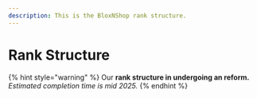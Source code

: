 ```yaml
---
description: This is the BloxNShop rank structure.
---
```


# Rank Structure

{% hint style="warning" %}
Our **rank structure in undergoing an reform.** _Estimated completion time is mid 2025._
{% endhint %}

